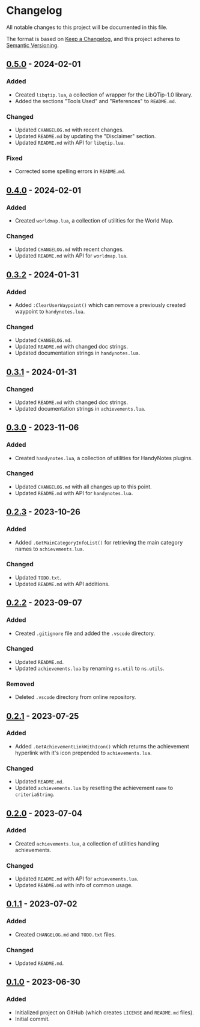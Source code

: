 # Changelog

All notable changes to this project will be documented in this file.

The format is based on [Keep a Changelog](https://keepachangelog.com/en/1.0.0/), and this project adheres to [Semantic Versioning](https://semver.org/spec/v2.0.0.html).

## [0.5.0] - 2024-02-01

### Added

* Created `libqtip.lua`, a collection of wrapper for the LibQTip-1.0 library.
* Added the sections "Tools Used" and "References" to `README.md`.

### Changed

* Updated `CHANGELOG.md` with recent changes.
* Updated `README.md` by updating the "Disclaimer" section.
* Updated `README.md` with API for `libqtip.lua`.

### Fixed

* Corrected some spelling errors in `README.md`.

## [0.4.0] - 2024-02-01

### Added

* Created `worldmap.lua`, a collection of utilities for the World Map.

### Changed

* Updated `CHANGELOG.md` with recent changes.
* Updated `README.md` with API for `worldmap.lua`.

## [0.3.2] - 2024-01-31

### Added

* Added `:ClearUserWaypoint()` which can remove a previously created waypoint to `handynotes.lua`.

### Changed

* Updated `CHANGELOG.md`.
* Updated `README.md` with changed doc strings.
* Updated documentation strings in `handynotes.lua`.

## [0.3.1] - 2024-01-31

### Changed

* Updated `README.md` with changed doc strings.
* Updated documentation strings in `achievements.lua`.

## [0.3.0] - 2023-11-06

### Added

* Created `handynotes.lua`, a collection of utilities for HandyNotes plugins.

### Changed

* Updated `CHANGELOG.md` with all changes up to this point.
* Updated `README.md` with API for `handynotes.lua`.

## [0.2.3] - 2023-10-26

### Added

* Added `.GetMainCategoryInfoList()` for retrieving the main category names to `achievements.lua`.

### Changed

* Updated `TODO.txt`.
* Updated `README.md` with API additions.

## [0.2.2] - 2023-09-07

### Added

* Created `.gitignore` file and added the `.vscode` directory.

### Changed

* Updated `README.md`.
* Updated `achievements.lua` by renaming `ns.util` to `ns.utils`.

### Removed

* Deleted `.vscode` directory from online repository.

## [0.2.1] - 2023-07-25

### Added

* Added `.GetAchievementLinkWithIcon()` which returns the achievement hyperlink with it's icon prepended to `achievements.lua`.

### Changed

* Updated `README.md`.
* Updated `achievements.lua` by resetting the achievement `name` to `criteriaString`.

## [0.2.0] - 2023-07-04

### Added

* Created `achievements.lua`, a collection of utilities handling achievements.

### Changed

* Updated `README.md` with API for `achievements.lua`.
* Updated `README.md` with info of common usage.

## [0.1.1] - 2023-07-02

### Added

* Created `CHANGELOG.md` and `TODO.txt` files.

### Changed

* Updated `README.md`.

## [0.1.0] - 2023-06-30

### Added

* Initialized project on GitHub (which creates `LICENSE` and `README.md` files).
* Initial commit.

<!-- [Unreleased]: https://github.com/erglo/wow-addon-utilities/compare/v0.4.0...development -->
[0.5.0]: https://github.com/erglo/wow-addon-utilities/compare/v0.4.0...v0.5.0
[0.4.0]: https://github.com/erglo/wow-addon-utilities/compare/v0.3.2...v0.4.0
[0.3.2]: https://github.com/erglo/wow-addon-utilities/compare/v0.3.1...v0.3.2
[0.3.1]: https://github.com/erglo/wow-addon-utilities/compare/v0.3.0...v0.3.1
[0.3.0]: https://github.com/erglo/wow-addon-utilities/compare/v0.2.3...v0.3.0
[0.2.3]: https://github.com/erglo/wow-addon-utilities/compare/v0.2.2...v0.2.3
[0.2.2]: https://github.com/erglo/wow-addon-utilities/compare/v0.2.1...v0.2.2
[0.2.1]: https://github.com/erglo/wow-addon-utilities/compare/v0.2.0...v0.2.1
[0.2.0]: https://github.com/erglo/wow-addon-utilities/compare/v0.1.1...v0.2.0
[0.1.1]: https://github.com/erglo/wow-addon-utilities/compare/v0.1.0...v0.1.1
[0.1.0]: https://github.com/erglo/wow-addon-utilities/releases/tag/v0.1.0
